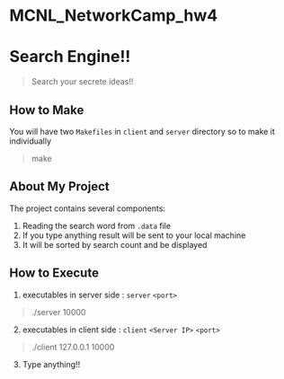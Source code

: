 # MCNL_NetworkCamp_hw4

# Search Engine!!
> Search your secrete ideas!!

## How to Make

You will have two `Makefiles` in `client` and `server` directory so to make it individually
>make

## About My Project 
The project contains several components:
1. Reading the search word from `.data` file
2. If you type anything result will be sent to your local machine
3. It will be sorted by search count and be displayed

## How to Execute
1. executables in server side : `server` `<port>`
>./server 10000
2. executables in client side : `client` `<Server IP>` `<port>` 
>./client 127.0.0.1 10000
3. Type anything!!
